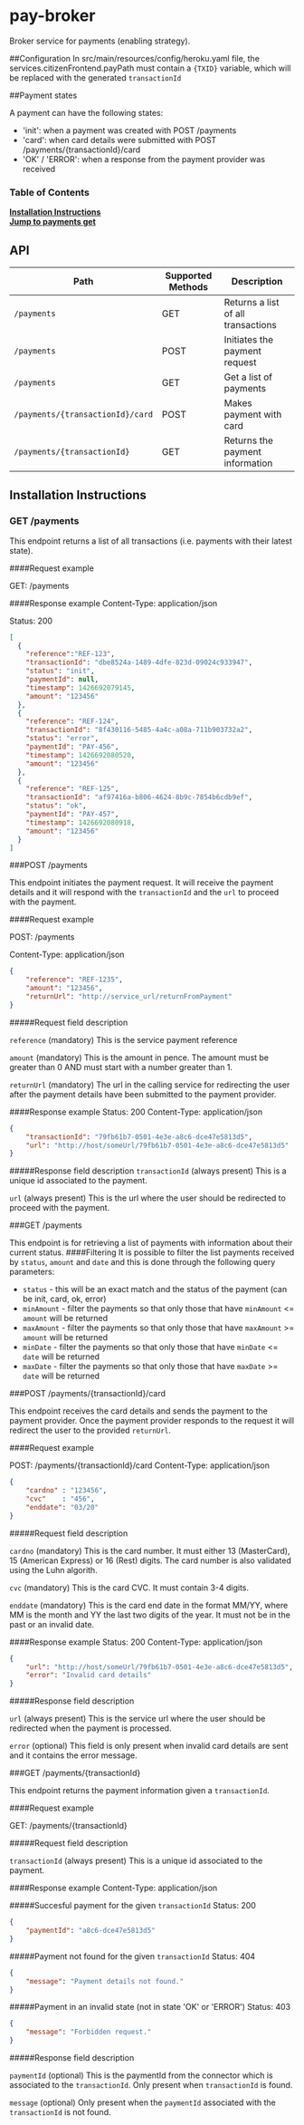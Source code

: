 # pay-broker
Broker service for payments (enabling strategy).

##Configuration
In src/main/resources/config/heroku.yaml file, the services.citizenFrontend.payPath must contain a ```{TXID}``` variable, which will be replaced with the generated ```transactionId```

##Payment states

A payment can have the following states:
- 'init': when a payment was created with POST /payments
- 'card': when card details were submitted with POST /payments/{transactionId}/card
- 'OK' / 'ERROR': when a response from the payment provider was received


### Table of Contents
**[Installation Instructions](#installation-instructions)**  
**[Jump to payments get](#get-payments)**  


## API

| Path                                        | Supported Methods | Description                                                |
| ------------------------------------------- | ------------------| ---------------------------------------------------------- |
|```/payments```                          |        GET       |  Returns a list of all transactions         |
|```/payments```                              |        POST       | Initiates the payment request                              |
|```/payments```                              |        GET       | Get a list of payments                              |
|```/payments/{transactionId}/card```         |        POST       | Makes payment with card                                    |
|```/payments/{transactionId}```              |        GET        | Returns the payment information                            |


## Installation Instructions


### GET /payments

This endpoint returns a list of all transactions (i.e. payments with their latest state).

####Request example

GET: /payments

####Response example
Content-Type: application/json

Status: 200
```json
[ 
  { 
    "reference":"REF-123",
	"transactionId": "dbe8524a-1489-4dfe-823d-09024c933947",
	"status": "init",
	"paymentId": null,
	"timestamp": 1426692079145,
	"amount": "123456"
  },
  { 
    "reference": "REF-124",
    "transactionId": "8f430116-5485-4a4c-a08a-711b903732a2",
	"status": "error",
	"paymentId": "PAY-456",
	"timestamp": 1426692080520,
	"amount": "123456"
  },
  {
    "reference": "REF-125",
	"transactionId": "af97416a-b806-4624-8b9c-7854b6cdb9ef",
	"status": "ok",
	"paymentId": "PAY-457",
	"timestamp": 1426692080918,
	"amount": "123456"
  }
]
```


###POST /payments

This endpoint initiates the payment request. It will receive the payment details and it will respond with the ```transactionId``` and the ```url``` to proceed with the payment.

####Request example

POST: /payments

Content-Type: application/json

```json
{
    "reference": "REF-1235",
    "amount": "123456",
    "returnUrl": "http://service_url/returnFromPayment"
}
```

#####Request field description

```reference``` (mandatory) This is the service payment reference

```amount``` (mandatory) This is the amount in pence. The amount must be greater than 0 AND must start with a number greater than 1.

```returnUrl``` (mandatory) The url in the calling service for redirecting the user after the payment details have been submitted to the payment provider.

####Response example
Status: 200
Content-Type: application/json
```json
{
    "transactionId": "79fb61b7-0501-4e3e-a8c6-dce47e5813d5",
    "url": "http://host/someUrl/79fb61b7-0501-4e3e-a8c6-dce47e5813d5"
}
```
#####Response field description
```transactionId``` (always present) This is a unique id associated to the payment.

```url``` (always present) This is the url where the user should be redirected to proceed with the payment.

###GET /payments

This endpoint is for retrieving a list of payments with information about their current status.
####Filtering
It is possible to filter the list payments received by ```status```, ```amount``` and ```date```
and this is done through the following query parameters:
-  ```status``` - this will be an exact match and the status of the payment (can be init, card, ok, error)
-  ```minAmount``` - filter the payments so that only those that have  ```minAmount``` <= ```amount``` will be returned 
-  ```maxAmount``` - filter the payments so that only those that have  ```maxAmount``` >= ```amount``` will be returned
-  ```minDate```   - filter the payments so that only those that have  ```minDate``` <= ```date```     will be returned 
-  ```maxDate```   - filter the payments so that only those that have  ```maxDate``` >= ```date```     will be returned


###POST /payments/{transactionId}/card

This endpoint receives the card details and sends the payment to the payment provider. Once the payment provider responds to the request it will redirect the user to the provided ```returnUrl```.

####Request example

POST: /payments/{transactionId}/card
Content-Type: application/json
```json
{
    "cardno" : "123456",
    "cvc"    : "456",
    "enddate": "03/20"
}
```

#####Request field description

```cardno```  (mandatory) This is the card number. It must either 13 (MasterCard), 15 (American Express) or 16 (Rest) digits. The card number is also validated using the Luhn algorith.

```cvc```     (mandatory) This is the card CVC. It must contain 3-4 digits.

```enddate``` (mandatory) This is the card end date in the format MM/YY, where MM is the month and YY the last two digits of the year. It must not be in the past or an invalid date.

####Response example
Status: 200
Content-Type: application/json
```json
{
    "url": "http://host/someUrl/79fb61b7-0501-4e3e-a8c6-dce47e5813d5",
    "error": "Invalid card details"
}
```
#####Response field description

```url```    (always present) This is the service url where the user should be redirected when the payment is processed.

```error```  (optional) This field is only present when invalid card details are sent and it contains the error message.


###GET /payments/{transactionId}

This endpoint returns the payment information given a ```transactionId```.

####Request example

GET: /payments/{transactionId}

#####Request field description

```transactionId``` (always present) This is a unique id associated to the payment.

####Response example
Content-Type: application/json

#####Succesful payment for the given ```transactionId```
Status: 200
```json
{
    "paymentId": "a8c6-dce47e5813d5"
}
```

#####Payment not found for the given ```transactionId```
Status: 404
```json
{
    "message": "Payment details not found."
}
```

#####Payment in an invalid state (not in state 'OK' or 'ERROR')
Status: 403
```json
{
    "message": "Forbidden request."
}
```

#####Response field description

```paymentId```  (optional) This is the paymentId from the connector which is associated to the ```transactionId```. Only present when ```transactionId``` is found.

```message```    (optional) Only present when the ```paymentId``` associated with the ```transactionId``` is not found.
